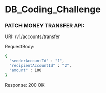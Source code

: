 # DB_Coding_Challenge

### PATCH MONEY TRANSFER API:

URI: /v1/accounts/transfer

RequestBody: 
```bash
{
  "senderAccountId" : "1",
  "recipientAccountId" : "2",
  "amount" : 100
}
```
Response:
200 OK
